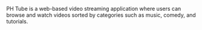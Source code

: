 PH Tube is a web-based video streaming application where users can browse and watch videos sorted by categories such as music, comedy, and tutorials.


